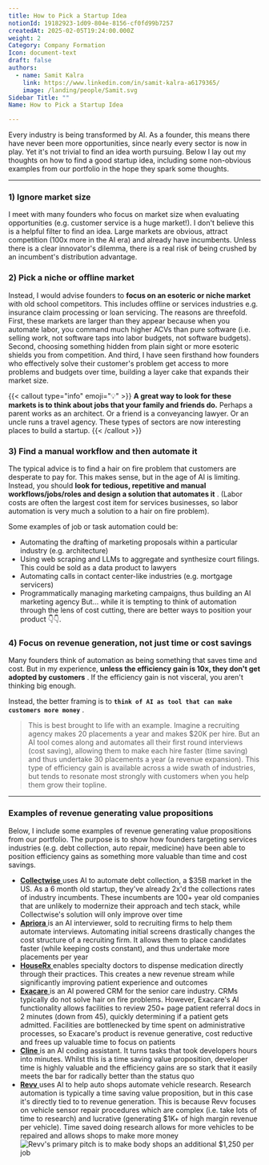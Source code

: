 ```yaml
---
title: How to Pick a Startup Idea
notionId: 19182923-1d09-804e-8156-cf0fd99b7257
createdAt: 2025-02-05T19:24:00.000Z
weight: 2
Category: Company Formation
Icon: document-text
draft: false
authors:
  - name: Samit Kalra
    link: https://www.linkedin.com/in/samit-kalra-a6179365/
    image: /landing/people/Samit.svg
Sidebar Title: ""
Name: How to Pick a Startup Idea

---
```




Every industry is being transformed by AI. As a founder, this means there have never been more opportunities, since nearly every sector is now in play. Yet it's not trivial to find an idea worth pursuing. Below I lay out my thoughts on how to find a good startup idea, including some non-obvious examples from our portfolio in the hope they spark some thoughts.

---


### 1) Ignore market size


I meet with many founders who focus on market size when evaluating opportunities (e.g. customer service is a huge market!). I don't believe this is a helpful filter to find an idea. Large markets are obvious, attract competition (100x more in the AI era) and already have incumbents. Unless there is a clear innovator's dilemma, there is a real risk of being crushed by an incumbent's distribution advantage.

###  **2) Pick a niche or offline market** 


Instead, I would advise founders to  **focus on an esoteric or niche market**  with old school competitors. This includes offline or services industries e.g. insurance claim processing or loan servicing. The reasons are threefold. First, these markets are larger than they appear because when you automate labor, you command much higher ACVs than pure software (i.e. selling work, not software taps into labor budgets, not software budgets). Second, choosing something hidden from plain sight or more esoteric shields you from competition. And third, I have seen firsthand how founders who effectively solve their customer's problem get access to more problems and budgets over time, building a layer cake that expands their market size.

{{< callout type="info" emoji="💡" >}}
 **A great way to look for these markets is to think about jobs that your family and friends do.**  Perhaps a parent works as an architect. Or a friend is a conveyancing lawyer. Or an uncle runs a travel agency. These types of sectors are now interesting places to build a startup.
{{< /callout >}}


###  **3) Find a manual workflow and then automate it** 


The typical advice is to find a hair on fire problem that customers are desperate to pay for. This makes sense, but in the age of AI is limiting. Instead, you should  **look for tedious, repetitive and manual workflows/jobs/roles and design a solution that automates it** . (Labor costs are often the largest cost item for services businesses, so labor automation is very much a solution to a hair on fire problem). 

Some examples of job or task automation could be: 

- Automating the drafting of marketing proposals within a particular industry (e.g. architecture)
- Using web scraping and LLMs to aggregate and synthesize court filings. This could be sold as a data product to lawyers
- Automating calls in contact center-like industries (e.g. mortgage servicers)
- Programmatically managing marketing campaigns, thus building an AI marketing agency
But… while it is tempting to think of automation through the lens of cost cutting, there are better ways to position your product 👇👇.

###  **4) Focus on revenue generation, not just time or cost savings** 


Many founders think of automation as being something that saves time and cost. But in my experience,  **unless the efficiency gain is 10x, they don't get adopted by customers** . If the efficiency gain is not visceral, you aren't thinking big enough.

Instead, the better framing is to  **`think of AI as tool that can make customers more money`** .

> This is best brought to life with an example. Imagine a recruiting agency makes 20 placements a year and makes $20K per hire. But an AI tool comes along and automates all their first round interviews (cost saving), allowing them to make each hire faster (time saving) and thus undertake 30 placements a year (a revenue expansion). This type of efficiency gain is available across a wide swath of industries, but tends to resonate most strongly with customers when you help them grow their topline. 


---


###  **Examples of revenue generating value propositions** 


Below, I include some examples of revenue generating value propositions from our portfolio. The purpose is to show how founders targeting services industries (e.g. debt collection, auto repair, medicine) have been able to position efficiency gains as something more valuable than time and cost savings.

- [ **Collectwise** ](https://collectwise.com/) uses AI to automate debt collection, a $35B market in the US. As a 6 month old startup, they've already 2x'd the collections rates of industry incumbents. These incumbents are 100+ year old companies that are unlikely to modernize their approach and tech stack, while Collectwise's solution will only improve over time
- [ **Apriora** ](https://www.apriora.ai/) is an AI interviewer, sold to recruiting firms to help them automate interviews. Automating initial screens drastically changes the cost structure of a recruiting firm. It allows them to place candidates faster (while keeping costs constant), and thus undertake more placements per year
- [ **HouseRx** ](https://houserx.com/) enables specialty doctors to dispense medication directly through their practices. This creates a new revenue stream while significantly improving patient experience and outcomes
- [ **Exacare** ](https://www.exacare.com/) is an AI powered CRM for the senior care industry. CRMs typically do not solve hair on fire problems. However, Exacare's AI functionality allows facilities to review 250+ page patient referral docs in 2 minutes (down from 45), quickly determining if a patient gets admitted. Facilities are bottlenecked by time spent on administrative processes, so Exacare's product is revenue generative, cost reductive and frees up valuable time to focus on patients
- [ **Cline** ](https://cline.bot/) is an AI coding assistant. It turns tasks that took developers hours into minutes. Whilst this is a time saving value proposition, developer time is highly valuable and the efficiency gains are so stark that it easily meets the bar for radically better than the status quo
- [ **Revv** ](https://www.revvhq.com/) uses AI to help auto shops automate vehicle research. Research automation is typically a time saving value proposition, but in this case it's directly tied to to revenue generation. This is because Revv focuses on vehicle sensor repair procedures which are complex (i.e. take lots of time to research) and lucrative (generating $1K+ of high margin revenue per vehicle). Time saved doing research allows for more vehicles to be repaired and allows shops to make more money
![Revv's primary pitch is to make body shops an additional $1,250 per job](https://prod-files-secure.s3.us-west-2.amazonaws.com/52e751b5-230f-4649-8c4e-0224e58da4f9/370e296b-f1ec-4862-970d-c6e37079c7a0/Screen_Shot_2025-02-02_at_1.08.01_PM.png?X-Amz-Algorithm=AWS4-HMAC-SHA256&X-Amz-Content-Sha256=UNSIGNED-PAYLOAD&X-Amz-Credential=ASIAZI2LB46627FV6GLG%2F20251003%2Fus-west-2%2Fs3%2Faws4_request&X-Amz-Date=20251003T211959Z&X-Amz-Expires=3600&X-Amz-Security-Token=IQoJb3JpZ2luX2VjELT%2F%2F%2F%2F%2F%2F%2F%2F%2F%2FwEaCXVzLXdlc3QtMiJHMEUCIQCHgL7%2FfBG%2BF%2BnneIGfucQMw2mtShCbWpKNUUGCorq%2BpgIgZnjryIb1YVZE8usrSpmjL0YIHzuoSaiCMSVGdiB%2BlhQq%2FwMITRAAGgw2Mzc0MjMxODM4MDUiDLrWZ%2BIaXeEV5Xl8DircA8%2Bt11OgnLfOOQiFm6ALboZyr7POr6n8NmZcXCMFwGtw1L%2F7bIY0kE7GjFf38eft%2B3q86aM4Bjx0YYGXGDG%2FGSIXfN33VH99%2Frw%2BDO2wYHT2ZiBshthiWp2UXhA4zCUuXIqstqRe2REvsPpw9JyvIRN5dHoHKI4xukdBedb0fK6tAQLXaWSRS5iBr9xaTnSKTnEUsDt0GFwDRxXxxHGFFDISNsl%2FDUV71QBNumHUDzAE0IKNdMwJia3t41kGpM%2BxLJ%2BkXMjC19kA%2BigHkCg3MToTSd8W5WAZdWV8f5PSrhZsHZ1Q8dR2xE3%2FKRlfIPGlknxPRQvWLRm9gmksZq%2BRMsUehqdjVdF1yPzurlFh3a7ooYY50EjTi7mXxWnUXW5x6iqbIAcko2R9qeyZk3S9ZJtbcNwQrMVug49w3%2FYd8WqdsDhtsVs0KteQnf4fJYcy63YWklvk8C1jhITr9vOsbm4cUpyiY4aiMLugTAeIbWDWrieIpb3nhdvS5McaPHYw7LYheMvYsSNz7hWEWD8sBZHbmZOk3RasjYafTsWLZT6sWfFE022hX4%2B6VlvV95NzEIOzK4q5X0fYdykhk%2BzwPuPrVAntKrePRgmhQQFOBPa9SNdqy1i%2BDi4E127pMNDagMcGOqUBmipxK7VX%2FM56b7MSKZAT8chiWX2qbRRX4HDjBoHc8J2AMVinW5ATmrQp90XOEKdpTl0fHDPBJWDJh1YNkji%2B7VD6szh%2BxLxCvuxspRz47ri0MI93Z01bTjsjf%2BFoj4zL5wtP2n4OFmNjwEpXxv1M%2BOpk01OQgAiNITdq5VcXl2GbRqx7mbNIOmijwFDseSCfkUzsDYtU%2Fnl4jQqlbAb%2BDoPbpuoR&X-Amz-Signature=699c06b5944308e94b2e47b81da42d59c740eb7c8985a659bd1abb7e3efea03a&X-Amz-SignedHeaders=host&x-amz-checksum-mode=ENABLED&x-id=GetObject)

